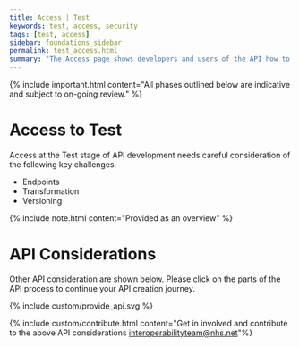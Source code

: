 ```yaml
---
title: Access | Test
keywords: test, access, security
tags: [test, access]
sidebar: foundations_sidebar
permalink: test_access.html
summary: "The Access page shows developers and users of the API how to access and call the API in the test environment"
---
```


{% include important.html content="All phases outlined below are indicative and subject to on-going review." %}

# Access to Test #

Access at the Test stage of API development needs careful consideration of the following key challenges.

- Endpoints
- Transformation
- Versioning

{% include note.html content="Provided as an overview" %}


# API Considerations #

Other API consideration are shown below. Please click on the parts of the API process to continue your API creation journey.

{% include custom/provide_api.svg %}

{% include custom/contribute.html content="Get in involved and contribute to the above API considerations interoperabilityteam@nhs.net"%}